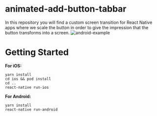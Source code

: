 # animated-add-button-tabbar

In this repository you will find a custom screen transition for React Native apps where we scale the button in order to give the impression that the button transforms into a screen.
![android-example](https://user-images.githubusercontent.com/44060092/82804522-bb16eb80-9e82-11ea-87f3-57be2e4889f6.gif)

# Getting Started
**For iOS:**
```
yarn install
cd ios && pod install
cd ..
react-native run-ios
```
**For Android:**
```
yarn install
react-native run-android
```
